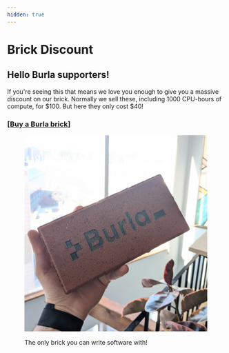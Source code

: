 ```yaml
---
hidden: true
---
```


# Brick Discount

## Hello Burla supporters!

If you're seeing this that means we love you enough to give you a massive discount on our brick. Normally we sell these, including 1000 CPU-hours of compute, for $100. But here they only cost $40!

### [\[Buy a Burla brick\]](https://buy.stripe.com/8wM7txdFfeYs2ByfYZ)

<div align="left"><figure><img src=".gitbook/assets/PXL_20250311_184440369.jpg" alt="" width="563"><figcaption><p>The only brick you can write software with!</p></figcaption></figure></div>





